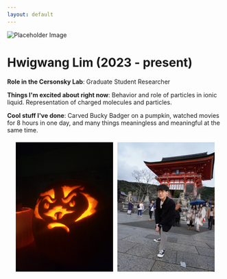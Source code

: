 ```yaml
---
layout: default
---
```


<head>
<style>
.profile-container {
 display: flex;
 flex-direction: row;
 flex-wrap: wrap;
 justify-content: center;
 align-items: center;
 gap: 25px 10px;
 max-width: 700px;
 margin-left: auto;
 margin-right: auto;
 margin-top: 20px;
 margin-bottom: 20px;
}
.extra {
 max-width: 45%;
 object-fit: cover;
 text-align: center;
}
.profile {
 width: 35em;
}

@media print, screen and (max-width: 720px) {
 .profile {
  width: 100%;
 }
 .extra {
  max-width: 45%;
 }
}

</style>
</head>


<!-- Replace `example_student` with your name -->
<img src="/assets/img/hwigwang_lim.png" alt="Placeholder Image" class="center profile">

<!-- Replace `Example Student` with your name and include your start date-->
# **Hwigwang Lim (2023 - present)**

<!-- Choose your title -- feel free to be professionally silly -->
**Role in the Cersonsky Lab**: Graduate Student Researcher

<!-- Name at least one research topic amongst this list -->
**Things I'm excited about right now**: Behavior and role of particles in ionic liquid. Representation of charged molecules and particles.

<!-- Ultimately, we'll use this section to
     include papers and talks, and contributions
     But for now put whatever you want -->
**Cool stuff I've done**: Carved Bucky Badger on a pumpkin, watched movies for 8 hours in one day, and many things meaningless and meaningful at the same time.


<!-- If you have photos you would like to exhibit,
     save them as `/assets/member_images/your_name_photo_#.png`
     and replace example_student below -->

<div class="profile-container">
<div class="extra">
<img src='/assets/img/hwigwang_lim_1.png'> 
</div>
<div class="extra">
<img src='/assets/img/hwigwang_lim_2.png'>
</div>
</div>



